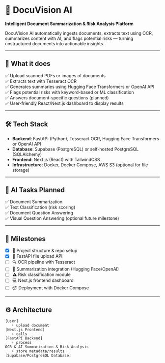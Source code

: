 # 🚀 DocuVision AI
**Intelligent Document Summarization & Risk Analysis Platform**

DocuVision AI automatically ingests documents, extracts text using OCR, summarizes content with AI, and flags potential risks — turning unstructured documents into actionable insights.

---

## 📌 What it does

✅ Upload scanned PDFs or images of documents  
✅ Extracts text with Tesseract OCR  
✅ Generates summaries using Hugging Face Transformers or OpenAI API  
✅ Flags potential risks with keyword-based or ML classification  
✅ Answers document-specific questions (planned)  
✅ User-friendly React/Next.js dashboard to display results  

---

## 🛠️ Tech Stack

- **Backend**: FastAPI (Python), Tesseract OCR, Hugging Face Transformers or OpenAI API  
- **Database**: Supabase (PostgreSQL) or self-hosted PostgreSQL (SQLAlchemy)  
- **Frontend**: Next.js (React) with TailwindCSS  
- **Infrastructure**: Docker, Docker Compose, AWS S3 (optional for file storage)

---

## 🔑 AI Tasks Planned

✅ Document Summarization  
✅ Text Classification (risk scoring)  
✅ Document Question Answering  
✅ Visual Question Answering (optional future milestone)

---

## 🚦 Milestones

- [x] 📂 Project structure & repo setup  
- [x] 📝 FastAPI file upload API  
- [ ] 🔍 OCR pipeline with Tesseract  
- [ ] 🧠 Summarization integration (Hugging Face/OpenAI)  
- [ ] ⚠️ Risk classification module  
- [ ] 💻 Next.js frontend dashboard  
- [ ] 📦 Deployment with Docker Compose  

---

## ⚙️ Architecture

```plaintext
[User]
   ⬇️ upload document
[Next.js Frontend]
   ⬇️ calls
[FastAPI Backend]
   ⬇️ process
OCR & AI Summarization & Risk Analysis
   ⬇️ store metadata/results
[Supabase/PostgreSQL Database]
